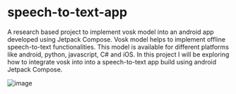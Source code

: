 # speech-to-text-app
A research based project to implement vosk model into an android app developed using Jetpack Compose. 
Vosk model helps to implement offline speech-to-text functionalities. This model is available for different platforms like android, python, javascript, C# and iOS.
In  this project I will be exploring how to integrate vosk into into a speech-to-text app build using android Jetpack Compose.

![image](https://github.com/abilmanoj1/speech-to-text-app/assets/63120103/0a05acba-6b92-4245-9c3e-ce1ebdcca38b)

